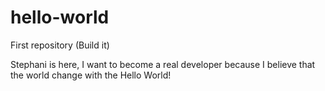 # hello-world
First repository (Build it)

Stephani is here, I want to become a real developer because I believe that the world change with the Hello World!
